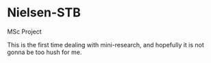 # Nielsen-STB
MSc Project

This is the first time dealing with mini-research, and hopefully it is not gonna be too hush for me.
